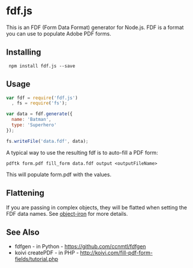 fdf.js
======

This is an FDF (Form Data Format) generator for Node.js.
FDF is a format you can use to populate Adobe PDF forms. 

Installing
----------
````
 npm install fdf.js --save
````

Usage
-----
````javascript
var fdf = require('fdf.js')
  , fs = require('fs');

var data = fdf.generate({
  name: 'Batman',
  type: 'Superhero'
});

fs.writeFile('data.fdf', data);
````

A typical way to use the resulting fdf is to auto-fill a PDF form:

````
pdftk form.pdf fill_form data.fdf output <outputFileName>
````

This will populate form.pdf with the values.

Flattening
----------

If you are passing in complex objects, they will be flatted when setting the FDF data names.  See [object-iron](https://github.com/droppedonjapan/object-iron) for more details.

See Also
--------
 - fdfgen - in Python - https://github.com/ccnmtl/fdfgen
 - koivi createPDF - in PHP - http://koivi.com/fill-pdf-form-fields/tutorial.php
